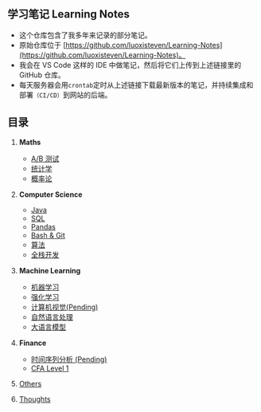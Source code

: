 ## 学习笔记 Learning Notes
- 这个仓库包含了我多年来记录的部分笔记。
- 原始仓库位于 [https://github.com/luoxisteven/Learning-Notes](https://github.com/luoxisteven/Learning-Notes)。
- 我会在 VS Code 这样的 IDE 中做笔记，然后将它们上传到上述链接里的 GitHub 仓库。
- 每天服务器会用`crontab`定时从上述链接下载最新版本的笔记，并持续集成和部署`（CI/CD）`到网站的后端。

## 目录
1) **Maths**
    - [A/B 测试](notes-cn/AB%20Test.md)
    - [统计学](notes-cn/Statistics.md)
    - [概率论](notes-cn/Probability.md)
2) **Computer Science**
    - [Java](notes-cn/Java.md)
    - [SQL](notes-cn/SQL.md)
    - [Pandas](notes-cn/Pandas.md)
    - [Bash & Git](notes-cn/bash-git.md)
    - [算法](notes-cn/Algorithms.md)
    - [全栈开发](notes-cn/Full-stack.md)
3) **Machine Learning**
    - [机器学习](notes-cn/Machine%20Learning.md)
    - [强化学习](notes-cn/Reinforcement%20Learning.md)
    - [计算机视觉(Pending)](notes-cn/CV.md)
    - [自然语言处理](notes-cn/NLP.md)
    - [大语言模型](notes-cn/LLM.md)
4) **Finance**
    - [时间序列分析 (Pending)](notes-cn/Time%20Series%20Analysis.md)
    - [CFA Level 1](./CFA%20Level%201/)

5) [Others](notes-en/Others.md)
6) [Thoughts](notes-en/Thoughts.md)